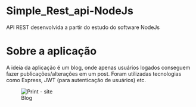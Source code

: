 # Simple_Rest_api-NodeJs
API REST desenvolvida a partir do estudo do software NodeJs

# Sobre a aplicação
<p>
  A ideia da aplicação é um blog, onde apenas usuários logados conseguem fazer publicações/alterações em um post.
  Foram utilizadas tecnologias como Express, JWT (para autenticação de usuários) etc.
</p>

<figure>
	<img src="https://i.imgur.com/reqgyiz.jpg" alt="Print - site">
	<figcaption>Blog</figcaption>
</figure>

